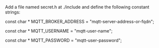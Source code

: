 
Add a file named secret.h at ./include and define the following constant strings:

const char * MQTT_BROKER_ADDRESS = "mqtt-server-address-or-fqdn";

const char * MQTT_USERNAME = "mqtt-user-name";

const char * MQTT_PASSWORD = "mqtt-user-password";
